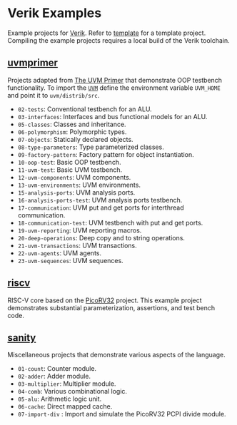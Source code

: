 # Verik Examples

Example projects for [Verik](https://github.com/frwang96/verik). Refer to
[template](https://github.com/frwang96/verik-template) for a template project.
Compiling the example projects requires a local build of the Verik toolchain.

<!--- examples --->

## [uvmprimer](https://github.com/frwang96/verik-examples/tree/main/uvmprimer)

Projects adapted from [The UVM Primer](https://sites.google.com/view/uvmprimer-com/home) that demonstrate OOP testbench
functionality.
To import the [`UVM`](https://github.com/accellera/uvm) define the environment variable `UVM_HOME` and point it to
`uvm/distrib/src`.

- `02-tests`: Conventional testbench for an ALU.
- `03-interfaces`: Interfaces and bus functional models for an ALU.
- `05-classes`: Classes and inheritance.
- `06-polymorphism`: Polymorphic types.
- `07-objects`: Statically declared objects.
- `08-type-parameters`: Type parameterized classes.
- `09-factory-pattern`: Factory pattern for object instantiation.
- `10-oop-test`: Basic OOP testbench.
- `11-uvm-test`: Basic UVM testbench.
- `12-uvm-components`: UVM components.
- `13-uvm-environments`: UVM environments.
- `15-analysis-ports`: UVM analysis ports.
- `16-analysis-ports-test`: UVM analysis ports testbench.
- `17-communication`: UVM put and get ports for interthread communication.
- `18-communication-test`: UVM testbench with put and get ports.
- `19-uvm-reporting`: UVM reporting macros.
- `20-deep-operations`: Deep copy and to string operations.
- `21-uvm-transactions`: UVM transactions.
- `22-uvm-agents`: UVM agents.
- `23-uvm-sequences`: UVM sequences.

## [riscv](https://github.com/frwang96/verik-examples/tree/main/riscv)

RISC-V core based on the [PicoRV32](https://github.com/YosysHQ/picorv32) project.
This example project demonstrates substantial parameterization, assertions, and test bench code.

## [sanity](https://github.com/frwang96/verik-examples/tree/main/sanity)

Miscellaneous projects that demonstrate various aspects of the language.

- `01-count`: Counter module.
- `02-adder`: Adder module.
- `03-multiplier`: Multiplier module.
- `04-comb`: Various combinational logic.
- `05-alu`: Arithmetic logic unit.
- `06-cache`: Direct mapped cache.
- `07-import-div` : Import and simulate the PicoRV32 PCPI divide module.
